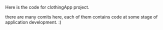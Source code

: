 Here is the code for clothingApp project.

there are many comits here,  each of them contains code at some stage of application development. :)
